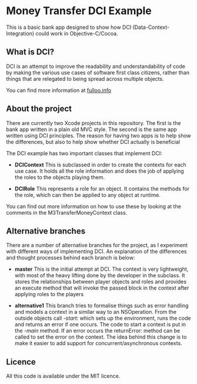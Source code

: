 Money Transfer DCI Example
==================

This is a basic bank app designed to show how DCI (Data-Context-Integration) could work in Objective-C/Cocoa.

What is DCI?
----------

DCI is an attempt to improve the readability and understandability of code by making the various use cases of software first class citizens, rather than things that are relegated to being spread across multiple objects.

You can find more information at [fulloo.info](http://fulloo.info)

About the project
--------------

There are currently two Xcode projects in this repository. The first is the bank app written in a plain old MVC style. The second is the same app written using DCI principles. The reason for having two apps is to help show the differences, but also to help show whether DCI actually is beneficial 

The DCI example has two important classes that implement DCI:

- **DCIContext** This is subclassed in order to create the contexts for each use case. It holds all the role information and does the job of applying the roles to the objects playing them.

- **DCIRole** This represents a role for an object. It contains the methods for the role, which can then be applied to any object at runtime.

You can find out more information on how to use these by looking at the comments in the M3TransferMoneyContext class.

Alternative branches
-----------------

There are a number of alternative branches for the project, as I experiment with different ways of implementing DCI. An explanation of the differences and thought processes behind each branch is below:

- **master** This is the initial attempt at DCI. The context is very lightweight, with most of the heavy lifting done by the developer in the subclass. It stores the relationships between player objects and roles and provides an execute method that will invoke the passed block in the context after applying roles to the players

- **alternative1** This branch tries to formalise things such as error handling and models a context in a similar way to an NSOperation. From the outside objects call *-start:* which sets up the environment, runs the code and returns an error if one occurs. The code to start a context is put in the *-main* method. If an error occurs the returnError: method can be called to set the error on the context. The idea behind this change is to make it easier to add support for concurrent/asynchronous contexts.

Licence
------

All this code is available under the MIT licence.
